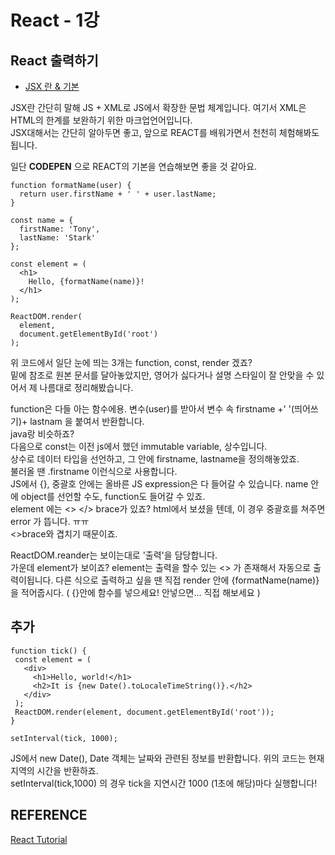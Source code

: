 # React - 1강

## React 출력하기
- [JSX 란 & 기본 ](https://reactjs.org/docs/introducing-jsx.html)   
    
    
JSX란 간단히 말해 JS + XML로 JS에서 확장한 문법 체계입니다. 여기서 XML은 HTML의 한계를 보완하기 위한 마크업언어입니다.  
JSX대해서는 간단히 알아두면 좋고, 앞으로 REACT를 배워가면서 천천히 체험해봐도 됩니다.   

일단 **CODEPEN** 으로 REACT의 기본을 연습해보면 좋을 것 같아요.
``` 
function formatName(user) {
  return user.firstName + ' ' + user.lastName;
}

const name = {
  firstName: 'Tony',
  lastName: 'Stark'
};

const element = (
  <h1>
    Hello, {formatName(name)}!
  </h1>
);

ReactDOM.render(
  element,
  document.getElementById('root')
);
```
위 코드에서 일단 눈에 띄는 3개는 function, const, render 겠죠?   
밑에 참조로 원본 문서를 달아놓았지만, 영어가 싫다거나 설명 스타일이 잘 안맞을 수 있어서 제 나름대로 정리해봤습니다.   
   
   
function은 다들 아는 함수에용. 변수(user)를 받아서 변수 속 firstname +' '(띄어쓰기)+ lastnam 을 붙여서 반환합니다.  
java랑 비슷하죠?   
다음으로 const는 이전 js에서 했던 immutable variable, 상수입니다.  
상수로 데이터 타입을 선언하고, 그 안에 firstname, lastname을 정의해놓았죠.  
불러올 땐 .firstname 이런식으로 사용합니다.   
JS에서 {}, 중괄호 안에는 올바른 JS expression은 다 들어갈 수 있습니다.
name 안에 object를 선언할 수도, function도 들어갈 수 있죠.  
element 에는 <> </> brace가 있죠? html에서 보셨을 텐데, 이 경우 중괄호를 쳐주면 error 가 뜹니다. ㅠㅠ   
<>brace와 겹치기 때문이죠.  
    
ReactDOM.reander는 보이는대로 '출력'을 담당합니다.   
가운데 element가 보이죠? element는 출력을 할수 있는 <> 가 존재해서 자동으로 출력이됩니다.
다른 식으로 출력하고 싶을 땐 직접 render 안에 {formatName(name)}을 적어줍시다. ( {}안에 함수를 넣으세요! 안넣으면... 직접 해보세요 )   

   
 ## 추가
 ```
 function tick() {
  const element = (
    <div>
      <h1>Hello, world!</h1>
      <h2>It is {new Date().toLocaleTimeString()}.</h2>
    </div>
  );
  ReactDOM.render(element, document.getElementById('root'));
}

setInterval(tick, 1000);
```    
JS에서 new Date(), Date 객체는 날짜와 관련된 정보를 반환합니다. 위의 코드는 현재 지역의 시간을 반환하죠.   
setInterval(tick,1000) 의 경우 tick을 지연시간 1000 (1초에 해당)마다 실행합니다!  

## REFERENCE
[React Tutorial](https://reactjs.org)

